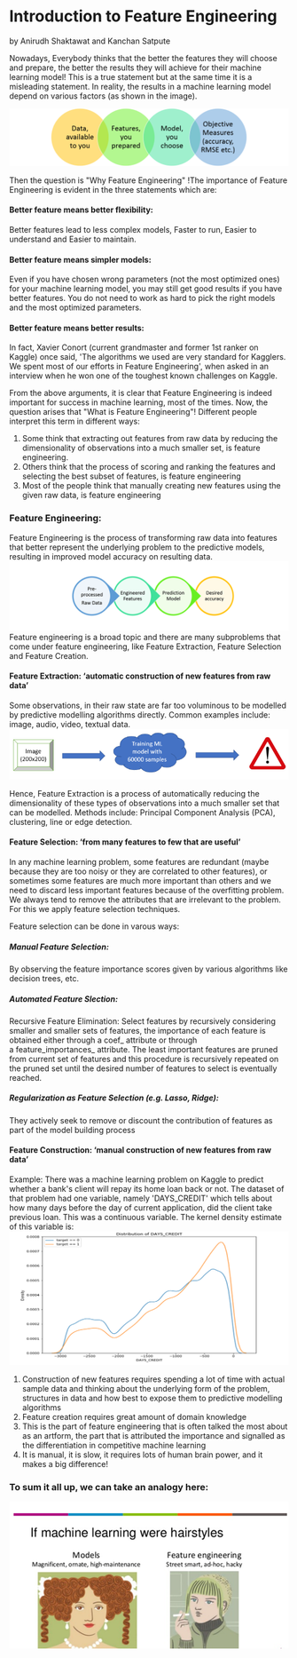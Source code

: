 # Introduction to Feature Engineering
by Anirudh Shaktawat and Kanchan Satpute

Nowadays, Everybody thinks that the better the features they will choose and prepare, the better the results they will achieve for their machine learning model! This is a true statement but at the same time it is a misleading statement. In reality, the results in a machine learning model depend on various factors (as shown in the image).

![Pic1](https://github.com/anirudh2312/deep-learning/blob/master/images/Picture1.png)

Then the question is "Why Feature Engineering" !The importance of Feature Engineering is evident in the three statements which are:

#### Better feature means better flexibility:
Better features lead to less complex models, Faster to run, Easier to understand and Easier to maintain.

#### Better feature means simpler models:
Even if you have chosen wrong parameters (not the most optimized ones) for your machine learning model, you may still get good results if you have better features. You do not need to work as hard to pick the right models and the most optimized parameters. 

#### Better feature means better results:
In fact, Xavier Conort (current grandmaster and former 1st ranker on Kaggle) once said, 'The algorithms we used are very standard for Kagglers. We spent most of our efforts in Feature Engineering', when asked in an interview when he won one of the toughest known challenges on Kaggle.

From the above arguments, it is clear that Feature Engineering is indeed important for success in machine learning, most of the times. Now, the question arises that "What is Feature Engineering"! Different people interpret this term in different ways:
1. Some think that extracting out features from raw data by reducing the dimensionality of observations into a much smaller set, is feature engineering. 
2. Others think that the process of scoring and ranking the features and selecting the best subset of features, is feature engineering
3. Most of the people think that manually creating new features using the given raw data, is feature engineering


### Feature Engineering:
Feature Engineering is the process of transforming raw data into features that better represent the underlying problem to the predictive models, resulting in improved model accuracy on resulting data. 
![Pic2](https://github.com/anirudh2312/deep-learning/blob/master/images/Picture2.png)
Feature engineering is a broad topic and there are many subproblems that come under feature engineering, like Feature Extraction, Feature Selection and Feature Creation.

#### Feature Extraction: ‘automatic construction of new features from raw data’
Some observations, in their raw state are far too voluminous to be modelled by predictive modelling algorithms directly. Common examples include: image, audio, video, textual data. 
![Pic3](https://github.com/anirudh2312/deep-learning/blob/master/images/Capture.PNG)

Hence, Feature Extraction is a process of automatically reducing the dimensionality of these types of observations into a much smaller set that can be modelled. Methods include: Principal Component Analysis (PCA), clustering, line or edge detection. 

#### Feature Selection: ‘from many features to few that are useful’
In any machine learning problem, some features are redundant (maybe because they are too noisy or they are correlated to other features), or sometimes some features are much more important than others and we need to discard less important features because of the overfitting problem. We always tend to remove the attributes that are irrelevant to the problem. For this we apply feature selection techniques.

Feature selection can be done in varous ways:
##### Manual Feature Selection:
By observing the feature importance scores given by various algorithms like decision trees, etc.

##### Automated Feature Slection:
Recursive Feature Elimination: Select features by recursively considering smaller and smaller sets of features,
the importance of each feature is obtained either through a coef_ attribute or through a feature_importances_ attribute.
The least important features are pruned from current set of features and this
procedure is recursively repeated on the pruned set until the desired number of features to select is eventually reached.

##### Regularization as Feature Selection (e.g. Lasso, Ridge):
They actively seek to remove or discount the contribution of features as part of the model building process

#### Feature Construction: ‘manual construction of new features from raw data’
Example: There was a machine learning problem on Kaggle to predict whether a bank's client will repay its home loan back or not. The dataset of that problem had one variable, namely 'DAYS_CREDIT' which tells about how many days before the day of current application, did the client take previous loan. This was a continuous variable. The kernel density estimate of this variable is:
![Pic4](https://github.com/anirudh2312/deep-learning/blob/master/images/Picture4.png)

1. Construction of new features requires spending a lot of time with actual sample data and thinking about the underlying form of the problem, structures in data and how best to expose them to predictive modelling algorithms
2. Feature creation requires great amount of domain knowledge
3. This is the part of feature engineering that is often talked the most about as an artform, the part that is attributed the importance and signalled as the differentiation in competitive machine learning
4. It is manual, it is slow, it requires lots of human brain power, and it makes a big difference!

### To sum it all up, we can take an analogy here:
![Pic4](https://github.com/anirudh2312/deep-learning/blob/master/images/Picture3.png)



